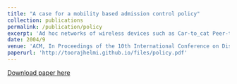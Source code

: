 ```yaml
---
title: "A case for a mobility based admission control policy"
collection: publications
permalink: /publication/policy
excerpt: 'Ad hoc networks of wireless devices such as Car-to_cat Peer-to-Peer Networks (C2P2) are an emerging technology. Entertainment applications that manipulate continuous media, audio and video clips. push the limits of these networks due to their stringent requirements. These challenges are magnified by environmental characteristics such as dynamic wireless network connections, mobility, multi-hop nature of network connections, mobility, multi-hop  nature of the network and the possible lack of fixed infrastructure. In these networks, an intelligent admission control policy enhances Quality of Service (QoS) observed by the users of the system. This paper makes the case for a decentralized Mobility based ADmission Control (MADC) policy. We develop QoS utility models to quantify the performance of the policy with an environment that employs no admission control. Obtained results show conclusively that MADC provides orders of magnitude improvement when compare with no admission control.'
date: 2004/9
venue: 'ACM, In Proceedings of the 10th International Conference on Distributed Multimedia Systems'
paperurl: 'http://toorajhelmi.github.io/files/policy.pdf'
---
```


[Download paper here](http://toorajhelmi.github.io/files/policy.pdf)
